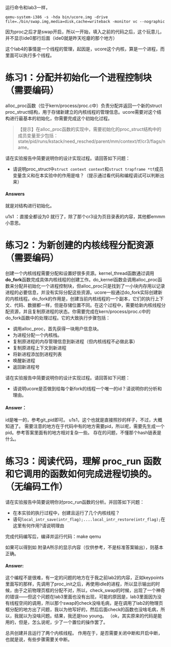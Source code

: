 运行命令和lab3一样，

```
qemu-system-i386 -s -hda bin/ucore.img -drive file=./bin/swap.img,media=disk,cache=writeback -monitor vc --nographic
```

因为proc之后才是swap开启，所以一开始，填入之前的代码之后，这个玩意儿，并不显示ide0那行后面（ide0就是昨天吃瘪的那个地方）

这个lab4的事情是一个线程的管理，起因是，ucore这个内核，算是一个进程，而里面可以执行多个线程。

# 练习1：分配并初始化一个进程控制块（需要编码）

alloc_proc函数（位于kern/process/proc.c中）负责分配并返回一个新的struct proc_struct结构，用于存储新建立的内核线程的管理信息。ucore需要对这个结构进行最基本的初始化，你需要完成这个初始化过程。

> 【提示】在alloc_proc函数的实现中，需要初始化的proc_struct结构中的成员变量至少包括：state/pid/runs/kstack/need_resched/parent/mm/context/tf/cr3/flags/name。

请在实验报告中简要说明你的设计实现过程。请回答如下问题：

- 请说明proc_struct中`struct context context`和`struct trapframe *tf`成员变量含义和在本实验中的作用是啥？（提示通过看代码和编程调试可以判断出来）

#### Answers

就是对结构进行初始化。

u1s1 ：直接全都设为0 就行了，除了那个cr3设为页目录表的内容，其他都emmm小意思。

# 练习2：为新创建的内核线程分配资源（需要编码）

创建一个内核线程需要分配和设置好很多资源。kernel_thread函数通过调用**do_fork**函数完成具体内核线程的创建工作。do_kernel函数会调用alloc_proc函数来分配并初始化一个进程控制块，但alloc_proc只是找到了一小块内存用以记录进程的必要信息，并没有实际分配这些资源。ucore一般通过do_fork实际创建新的内核线程。do_fork的作用是，创建当前内核线程的一个副本，它们的执行上下文、代码、数据都一样，但是存储位置不同。在这个过程中，需要给新内核线程分配资源，并且复制原进程的状态。你需要完成在kern/process/proc.c中的do_fork函数中的处理过程。它的大致执行步骤包括：

- 调用alloc_proc，首先获得一块用户信息块。
- 为进程分配一个内核栈。
- 复制原进程的内存管理信息到新进程（但内核线程不必做此事）
- 复制原进程上下文到新进程
- 将新进程添加到进程列表
- 唤醒新进程
- 返回新进程号

请在实验报告中简要说明你的设计实现过程。请回答如下问题：

- 请说明ucore是否做到给每个新fork的线程一个唯一的id？请说明你的分析和理由。

#### Answer：
id是唯一的，参考git_pid即可。
u1s1，这个也就是直接照抄的样子，不过，大概知道了。
需要注意的地方在于代码中有的地方需要pid，所以呢，需要先生成一个pid。参考答案里面有的地方相对复杂一些。
存在的问题，不懂那个hash链表是什么。


# 练习3：阅读代码，理解 proc_run 函数和它调用的函数如何完成进程切换的。（无编码工作）

请在实验报告中简要说明你对proc_run函数的分析。并回答如下问题：

- 在本实验的执行过程中，创建且运行了几个内核线程？
- 语句`local_intr_save(intr_flag);....local_intr_restore(intr_flag);`在这里有何作用?请说明理由

完成代码编写后，编译并运行代码：make qemu

如果可以得到如 附录A所示的显示内容（仅供参考，不是标准答案输出），则基本正确。

#### Answer:
这个编程不是很难，有一定的问题的地方在于我之前lab2的内容，正如keypoints里面写的那样，先调用了proc_init之后，再使用idle的进程，所以显示输出的时候，由于之前物理页框的分配不对，所以，check_swap的时候，出现了一个神奇的错误——但这个问题在lab3里面也没有出现，可能的原因是，lab3里面因为没有线程空间的调用，所以那个swap的check没啥毛病，是在调用了lab2的物理页框分配的地方出了问题，我以为他写好的，然后后面check的函数也没啥毛病，所以，我就以为没啥问题。结果，我还是too young。
（ok，其实原来的代码是能用的，但是，怎么说呢，少了一个置位的操作罢了。

总共创建并且运行了两个内核线程。
作用在于，是否需要关闭中断和开启中断，也就是说，有些步骤需要关中断。
